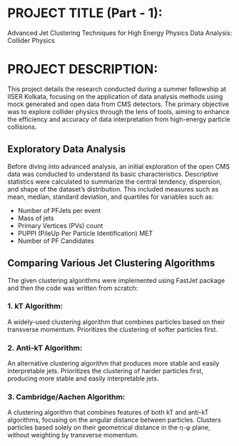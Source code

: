 # PROJECT TITLE (Part - 1): 
Advanced Jet Clustering Techniques for High Energy Physics Data Analysis:  Collider Physics

# PROJECT DESCRIPTION:
This project details the research conducted during a summer fellowship at IISER Kolkata, focusing on the application of data analysis methods using mock generated and open data from CMS detectors. The primary objective was to explore collider physics through the lens of tools, aiming to enhance the efficiency and accuracy of data interpretation from high-energy particle collisions.

## Exploratory Data Analysis
Before diving into advanced analysis, an initial exploration of the open CMS data was conducted to understand its basic characteristics. Descriptive statistics were calculated to summarize the central tendency, dispersion, and shape of the dataset’s distribution. This included measures such as mean, median, standard deviation, and quartiles for variables such as:
- Number of PFJets per event
- Mass of jets
- Primary Vertices (PVs) count
- PUPPI (PileUp Per Particle Identification) MET
- Number of PF Candidates

## Comparing Various Jet Clustering Algorithms
The given clustering algorithms were implemented using FastJet package and then the code was written from scratch:
### 1. kT Algorithm: 
A widely-used clustering algorithm that combines particles based on their transverse momentum.
Prioritizes the clustering of softer particles first.

### 2. Anti-kT Algorithm: 
An alternative clustering algorithm that produces more stable and easily interpretable jets.
Prioritizes the clustering of harder particles first, producing more stable and easily interpretable jets.

### 3. Cambridge/Aachen Algorithm: 
A clustering algorithm that combines features of both kT and anti-kT algorithms, focusing on the angular distance between particles.
Clusters particles based solely on their geometrical distance in the η-φ plane, without weighting by transverse momentum.

